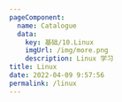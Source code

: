 ```yaml
---
pageComponent: 
  name: Catalogue
  data: 
    key: 基础/10.Linux
    imgUrl: /img/more.png
    description: Linux 学习
title: Linux
date: 2022-04-09 9:57:56
permalink: /linux
---
```


